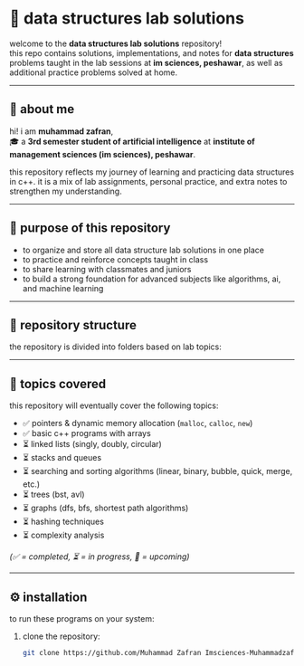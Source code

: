 # 📘 data structures lab solutions

welcome to the **data structures lab solutions** repository!  
this repo contains solutions, implementations, and notes for **data structures** problems taught in the lab sessions at **im sciences, peshawar**, as well as additional practice problems solved at home.  

---

## 👤 about me
hi! i am **muhammad zafran**,  
🎓 a **3rd semester student of artificial intelligence** at **institute of management sciences (im sciences), peshawar**.  

this repository reflects my journey of learning and practicing data structures in c++. it is a mix of lab assignments, personal practice, and extra notes to strengthen my understanding.

---

## 🎯 purpose of this repository
- to organize and store all data structure lab solutions in one place  
- to practice and reinforce concepts taught in class  
- to share learning with classmates and juniors  
- to build a strong foundation for advanced subjects like algorithms, ai, and machine learning  

---

## 📂 repository structure
the repository is divided into folders based on lab topics:  


---

## 📖 topics covered
this repository will eventually cover the following topics:  

- ✅ pointers & dynamic memory allocation (`malloc`, `calloc`, `new`)  
- ✅ basic c++ programs with arrays  
- ⏳ linked lists (singly, doubly, circular)  
- ⏳ stacks and queues  
- ⏳ searching and sorting algorithms (linear, binary, bubble, quick, merge, etc.)  
- ⏳ trees (bst, avl)  
- ⏳ graphs (dfs, bfs, shortest path algorithms)  
- ⏳ hashing techniques  
- ⏳ complexity analysis  

*(✅ = completed, ⏳ = in progress, 📌 = upcoming)*  

---

## ⚙️ installation
to run these programs on your system:  

1. clone the repository:  
   ```bash
   git clone https://github.com/Muhammad Zafran Imsciences-Muhammadzafran33/Data-Structures-lab-Solutions.git

